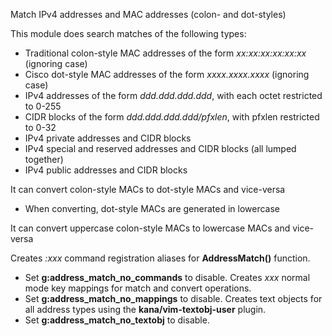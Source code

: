 Match IPv4 addresses and MAC addresses (colon- and dot-styles)

This module does search matches of the following types:
* Traditional colon-style MAC addresses of the form *xx:xx:xx:xx:xx:xx* (ignoring case)
* Cisco dot-style MAC addresses of the form *xxxx.xxxx.xxxx* (ignoring case)
* IPv4 addresses of the form *ddd.ddd.ddd.ddd*, with each octet restricted to 0-255
* CIDR blocks of the form *ddd.ddd.ddd.ddd/pfxlen*, with pfxlen restricted to 0-32
* IPv4 private addresses and CIDR blocks
* IPv4 special and reserved addresses and CIDR blocks (all lumped together)
* IPv4 public addresses and CIDR blocks

It can convert colon-style MACs to dot-style MACs and vice-versa
* When converting, dot-style MACs are generated in lowercase

It can convert uppercase colon-style MACs to lowercase MACs and vice-versa

Creates *:xxx* command registration aliases for **AddressMatch()** function.
* Set **g:address_match_no_commands** to disable.
Creates *<leader>xxx* normal mode key mappings for match and convert operations.
* Set **g:address_match_no_mappings** to disable.
Creates text objects for all address types using the **kana/vim-textobj-user** plugin.
* Set **g:address_match_no_textobj** to disable.
